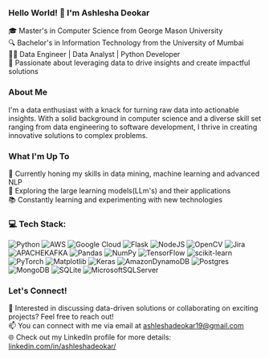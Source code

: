 ### Hello World! 👋 I'm Ashlesha Deokar

🎓 Master's in Computer Science from George Mason University  
🔍 Bachelor's in Information Technology from the University of Mumbai  
👩‍💻 Data Engineer | Data Analyst | Python Developer  
🌟 Passionate about leveraging data to drive insights and create impactful solutions  

### About Me

I'm a data enthusiast with a knack for turning raw data into actionable insights. With a solid background in computer science and a diverse skill set ranging from data engineering to software development, I thrive in creating innovative solutions to complex problems.

### What I'm Up To

🔭 Currently honing my skills in data mining, machine learning and advanced NLP  
🌱 Exploring the large learning models(LLm's) and their applications  
📚 Constantly learning and experimenting with new technologies  

### 💻 Tech Stack:
![Python](https://img.shields.io/badge/python-3670A0?style=flat&logo=python&logoColor=ffdd54) ![AWS](https://img.shields.io/badge/AWS-%23FF9900.svg?style=flat&logo=amazon-aws&logoColor=white) ![Google Cloud](https://img.shields.io/badge/GoogleCloud-%234285F4.svg?style=flat&logo=google-cloud&logoColor=white) ![Flask](https://img.shields.io/badge/flask-%23000.svg?style=flat&logo=flask&logoColor=white) ![NodeJS](https://img.shields.io/badge/node.js-6DA55F?style=flat&logo=node.js&logoColor=white) ![OpenCV](https://img.shields.io/badge/opencv-%23white.svg?style=flat&logo=opencv&logoColor=white) ![Jira](https://img.shields.io/badge/jira-%230A0FFF.svg?style=flat&logo=jira&logoColor=white)  ![APACHEKAFKA](https://img.shields.io/badge/apachekafka-231F20.svg?style=flat&logo=apachekafka&logoColor=white&color=%23231F20) ![Pandas](https://img.shields.io/badge/pandas-%23150458.svg?style=flat&logo=pandas&logoColor=white) ![NumPy](https://img.shields.io/badge/numpy-%23013243.svg?style=flat&logo=numpy&logoColor=white) ![TensorFlow](https://img.shields.io/badge/TensorFlow-%23FF6F00.svg?style=flat&logo=TensorFlow&logoColor=white) ![scikit-learn](https://img.shields.io/badge/scikit--learn-%23F7931E.svg?style=flat&logo=scikit-learn&logoColor=white) ![PyTorch](https://img.shields.io/badge/PyTorch-%23EE4C2C.svg?style=flat&logo=PyTorch&logoColor=white) ![Matplotlib](https://img.shields.io/badge/Matplotlib-%23ffffff.svg?style=flat&logo=Matplotlib&logoColor=black) ![Keras](https://img.shields.io/badge/Keras-%23D00000.svg?style=flat&logo=Keras&logoColor=white) ![AmazonDynamoDB](https://img.shields.io/badge/Amazon%20DynamoDB-4053D6?style=flat&logo=Amazon%20DynamoDB&logoColor=white) ![Postgres](https://img.shields.io/badge/postgres-%23316192.svg?style=flat&logo=postgresql&logoColor=white) ![MongoDB](https://img.shields.io/badge/MongoDB-%234ea94b.svg?style=flat&logo=mongodb&logoColor=white) ![SQLite](https://img.shields.io/badge/sqlite-%2307405e.svg?style=flat&logo=sqlite&logoColor=white) ![MicrosoftSQLServer](https://img.shields.io/badge/Microsoft%20SQL%20Server-CC2927?style=flat&logo=microsoft%20sql%20server&logoColor=white) 

### Let's Connect!

💬 Interested in discussing data-driven solutions or collaborating on exciting projects? Feel free to reach out!  
📫 You can connect with me via email at ashleshadeokar19@gmail.com  
🌐 Check out my LinkedIn profile for more details: [linkedin.com/in/ashleshadeokar/](linkedin.com/in/ashleshadeokar/)  

